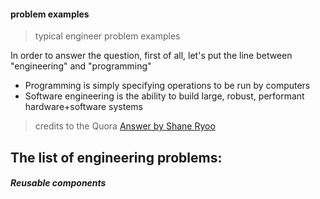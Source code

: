 #### problem examples
> typical engineer problem examples

In order to answer the question, first of all, let's put the line between "engineering" and "programming"
* Programming is simply specifying operations to be run by computers
* Software engineering is the ability to build large, robust, performant hardware+software systems
> credits to the Quora [Answer by Shane Ryoo](https://www.quora.com/Why-in-the-USA-salaries-as-a-software-programmer-are-high-if-almost-anyone-without-an-engineering-degree-can-do-it-Or-the-high-salaries-are-only-in-specific-companies-in-Silicon-Valley-and-the-rest-are-low-for-the/answer/Shane-Ryoo)

## The list of engineering problems:
##### Reusable components
